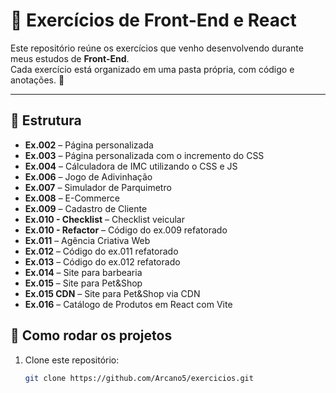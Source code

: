# 📝 Exercícios de Front-End e React

Este repositório reúne os exercícios que venho desenvolvendo durante meus estudos de **Front-End**.  
Cada exercício está organizado em uma pasta própria, com código e anotações. 🚀

---

## 📂 Estrutura

- **Ex.002** – Página personalizada
- **Ex.003** – Página personalizada com o incremento do CSS
- **Ex.004** – Cálculadora de IMC utilizando o CSS e JS
- **Ex.006** – Jogo de Adivinhação
- **Ex.007** – Simulador de Parquimetro
- **Ex.008** – E-Commerce
- **Ex.009** – Cadastro de Cliente
- **Ex.010 - Checklist** – Checklist veicular
- **Ex.010 - Refactor** – Código do ex.009 refatorado
- **Ex.011** – Agência Criativa Web
- **Ex.012** – Código do ex.011 refatorado
- **Ex.013** – Código do ex.012 refatorado
- **Ex.014** – Site para barbearia
- **Ex.015** – Site para Pet&Shop
- **Ex.015 CDN** – Site para Pet&Shop via CDN
- **Ex.016** – Catálogo de Produtos em React com Vite  


## 🚀 Como rodar os projetos

1. Clone este repositório:
   ```bash
   git clone https://github.com/Arcano5/exercicios.git
